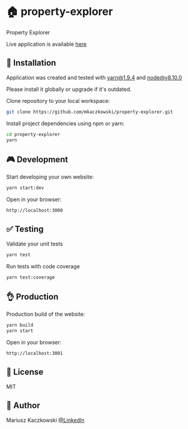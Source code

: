 # 🏠 property-explorer

Property Explorer

Live application is available [here](https://property-explorer-api-cpfcnfxxqo.now.sh)

## 🔧 Installation

Application was created and tested with yarn@1.9.4 and node@v8.10.0

Please install it globally or upgrade if it's outdated.

Clone repository to your local workspace:
```bash
git clone https://github.com/mkaczkowski/property-explorer.git
```

Install project dependencies using npm or yarn:

```bash
cd property-explorer
yarn
```

## 🎮 Development

Start developing your own website:

```bash
yarn start:dev
```

Open in your browser:

```bash
http://localhost:3000
```

## ✅ Testing

Validate your unit tests

```bash
yarn test
```

Run tests with code coverage

```bash
yarn test:coverage
```

## 👌 Production

Production build of the website:

```bash
yarn build
yarn start
```

Open in your browser:

```bash
http://localhost:3001
```

## 📜 License

MIT

## 👨 Author

Mariusz Kaczkowski
<a href="https://www.linkedin.com/in/mkaczkowski" target="_blank">@LinkedIn</a>

